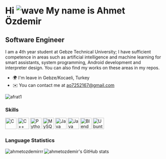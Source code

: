 Hi ![wave](https://user-images.githubusercontent.com/18350557/176309783-0785949b-9127-417c-8b55-ab5a4333674e.gif) My name is Ahmet Özdemir
==================================================================================================================================

Software Engineer
-----------------

I am a 4th year student at Gebze Technical University; I have sufficient competence in areas such as artificial intelligence and machine learning for smart assistants, system programming, Android development and interpreter design. You can also find my works on these areas in my repos.

* 🌍  I'm leave in Gebze/Kocaeli, Turkey
* ✉️  You can contact me at [ao7252167@gmail.com](mailto:ao7252167@gmail.com)

<p align="left"> <img src="https://komarev.com/ghpvc/?username=ahmetozdemirrr&label=Profile%20views&color=0e75b6&style=flat" alt="afrat1" /> </p>

### Skills

<p align="left">
<a href="https://docs.microsoft.com/en-us/cpp/?view=msvc-170" target="_blank" rel="noreferrer"><img src="https://raw.githubusercontent.com/danielcranney/readme-generator/main/public/icons/skills/c-colored.svg" width="36" height="36" alt="C" /></a>
<a href="https://docs.microsoft.com/en-us/cpp/?view=msvc-170" target="_blank" rel="noreferrer"><img src="https://raw.githubusercontent.com/danielcranney/readme-generator/main/public/icons/skills/cplusplus-colored.svg" width="36" height="36" alt="C++" /></a>
<a href="https://www.python.org/" target="_blank" rel="noreferrer"><img src="https://raw.githubusercontent.com/danielcranney/readme-generator/main/public/icons/skills/python-colored.svg" width="36" height="36" alt="Python" /></a>
<a href="https://www.mysql.com/" target="_blank" rel="noreferrer"><img src="https://raw.githubusercontent.com/danielcranney/readme-generator/main/public/icons/skills/mysql-colored.svg" width="36" height="36" alt="MySQL" /></a>
<a href="https://www.java.com/" target="_blank" rel="noreferrer"><img src="https://raw.githubusercontent.com/danielcranney/readme-generator/main/public/icons/skills/java-colored.svg" width="36" height="36" alt="Java" /></a>
<a href="https://www.rasa.com/" target="_blank" rel="noreferrer"><img src="https://raw.githubusercontent.com/danielcranney/readme-generator/main/public/icons/skills/rasa-colored.svg" width="36" height="36" alt="Java" /></a>
<a href="https://www.blender.org/" target="_blank" rel="noreferrer"><img src="https://raw.githubusercontent.com/danielcranney/readme-generator/main/public/icons/skills/blender-colored.svg" width="36" height="36" alt="Blender" /></a>
<a href="https://ubuntu.com/" target="_blank" rel="noreferrer"><img src="https://raw.githubusercontent.com/danielcranney/readme-generator/main/public/icons/skills/linux-colored.svg" width="36" height="36" alt="Ubuntu" /></a>
</p>

### Language Statistics

<p>
<img align="left" src="https://github-readme-stats.vercel.app/api/top-langs?username=ahmetozdemirrr&show_icons=true&locale=en&layout=compact&cache_seconds=10&langs_count=8&hide=Yacc,Lex,HTML,makefile" alt="ahmetozdemirrr" />
<img align="left" src="https://github-readme-stats.vercel.app/api?username=ahmetozdemirrr&show_icons=true&hide=&count_private=true&title_color=3382ed&text_color=22c55e&icon_color=facc15&bg_color=1c1917&hide_border=true&show_icons=true&cache_seconds=10" alt="ahmetozdemir's GitHub stats" />
</p>

<p>&nbsp;</p>


